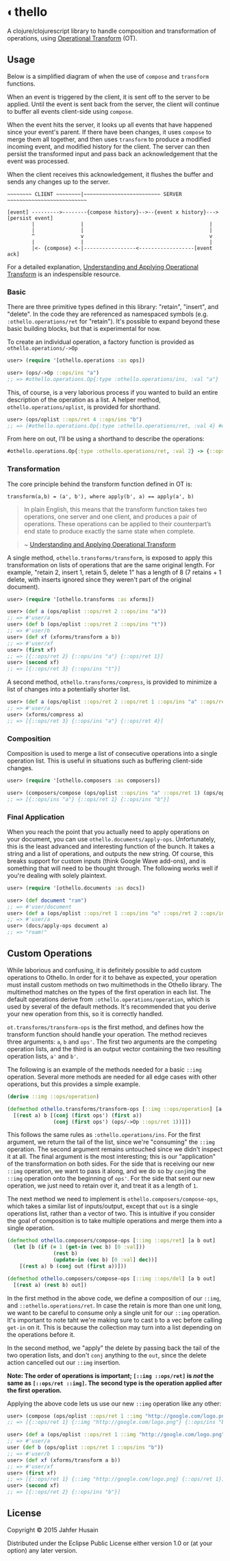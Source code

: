 # ◐thello

A clojure/clojurescript library to handle composition and transformation of operations, using [Operational Transform](https://en.wikipedia.org/wiki/Operational_transformation) (OT).

## Usage

Below is a simplified diagram of when the use of `compose` and `transform` functions. 

When an event is triggered by the client, it is sent off to the server to be applied. Until the event is sent back from the server, the client will continue to buffer all events client-side using `compose`. 

When the event hits the server, it looks up all events that have happened since your event's parent. If there have been changes, it uses `compose` to merge them all together, and then uses `transform` to produce a modified incoming event, and modified history for the client. The server can then persist the transformed input and pass back an acknowledgement that the event was processed. 

When the client receives this acknowledgement, it flushes the buffer and sends any changes up to the server.

```
~~~~~~~~ CLIENT ~~~~~~~~|~~~~~~~~~~~~~~~~~~~~~~~~~ SERVER ~~~~~~~~~~~~~~~~~~~~~~~~~~

[event] --------->--------{compose history}-->--{event x history}--->[persist event]
        |               |                                         |    
        |               |                                         |    
        ^               v                                         v
        |               |                                         |  
        |<- {compose} <-|-----------------<------------------[event ack]

```

For a detailed explanation, [Understanding and Applying Operational Transform](http://www.codecommit.com/blog/java/understanding-and-applying-operational-transformation) is an indespensible resource.

### Basic

There are three primitive types defined in this library: "retain", "insert", and "delete". In the code they are referenced as namespaced symbols (e.g. `:othello.operations/ret` for "retain"). It's possible to expand beyond these basic building blocks, but that is experimental for now.

To create an individual operation, a factory function is provided as `othello.operations/->Op`

```clj
user> (require '[othello.operations :as ops])

user> (ops/->Op ::ops/ins "a")
;; => #othello.operations.Op{:type :othello.operations/ins, :val "a"}
```

This, of course, is a very laborious process if you wanted to build an entire description of the operation as a list. A helper method, `othello.operations/oplist`, is provided for shorthand.

```clj
user> (ops/oplist ::ops/ret 4 ::ops/ins "b")
;; => [#othello.operations.Op{:type :othello.operations/ret, :val 4} #othello.operations.Op{:type :othello.operations/ins, :val "b"}]
```

From here on out, I'll be using a shorthand to describe the operations:

```clj
#othello.operations.Op{:type :othello.operations/ret, :val 2} -> {::ops/ret 2}
```

### Transformation

The core principle behind the transform function defined in OT is:

`transform(a,b) = (a', b'), where apply(b', a) == apply(a', b)`

> In plain English, this means that the transform function takes two operations, one server and one client, and produces a pair of operations. These operations can be applied to their counterpart’s end state to produce exactly the same state when complete.

> ~ [Understanding and Applying Operational Transform](http://www.codecommit.com/blog/java/understanding-and-applying-operational-transformation)

A single method, `othello.transforms/transform`, is exposed to apply this transformation on lists of operations that are the same original length. For example, "retain 2, insert 1, retain 5, delete 1" has a length of 8 (7 retains + 1 delete, with inserts ignored since they weren't part of the original document).

```clj
user> (require '[othello.transforms :as xforms])

user> (def a (ops/oplist ::ops/ret 2 ::ops/ins "a"))
;; => #'user/a
user> (def b (ops/oplist ::ops/ret 2 ::ops/ins "t"))
;; => #'user/b
user> (def xf (xforms/transform a b))
;; => #'user/xf
user> (first xf)
;; => [{::ops/ret 2} {::ops/ins "a"} {::ops/ret 1}]
user> (second xf)
;; => [{::ops/ret 3} {::ops/ins "t"}]
```

A second method, `othello.transforms/compress`, is provided to minimize a list of changes into a potentially shorter list.

```clj
user> (def a (ops/oplist ::ops/ret 2 ::ops/ret 1 ::ops/ins "a" ::ops/ret 1 ::ops/ret 3))
;; => #'user/a
user> (xforms/compress a)
;; => [{::ops/ret 3} {::ops/ins "a"} {::ops/ret 4}]
```

### Composition

Composition is used to merge a list of consecutive operations into a single operation list. This is useful in situations such as buffering client-side changes.

```clj
user> (require '[othello.composers :as composers])

user> (composers/compose (ops/oplist ::ops/ins "a" ::ops/ret 1) (ops/oplist ::ops/ret 2 ::ops/ins "b"))
;; => [{::ops/ins "a"} {::ops/ret 1} {::ops/ins "b"}]
```

### Final Application

When you reach the point that you actually need to apply operations on your document, you can use `othello.documents/apply-ops`. Unfortunately, this is the least advanced and interesting function of the bunch. It takes a string and a list of operations, and outputs the new string. Of course, this breaks support for custom inputs (think Google Wave add-ons), and is something that will need to be thought through. The following works well if you're dealing with solely plaintext.

```clj
user> (require '[othello.documents :as docs])

user> (def document "ram")
;; => #'user/document
user> (def a (ops/oplist ::ops/ret 1 ::ops/ins "o" ::ops/ret 2 ::ops/ins "!"))
;; => #'user/a
user> (docs/apply-ops document a)
;; => "roam!"
```

## Custom Operations

While laborious and confusing, it is definitely possible to add custom operations to Othello. In order for it to behave as expected, your operation must install custom methods on two multimethods in the Othello library. The multimethod matches on the types of the first operation in each list. The default operations derive from `:othello.operations/operation`, which is used by several of the default methods. It's recommended that you derive your new operation from this, so it is correctly handled.

`ot.transforms/transform-ops` is the first method, and defines how the transform function should handle your operation. The method recieves three arguments: `a`, `b` and `ops'`. The first two arguments are the competing operation lists, and the third is an output vector containing the two resulting operation lists, `a'` and `b'`.

The following is an example of the methods needed for a basic `::img` operation. Several more methods are needed for all edge cases with other operations, but this provides a simple example.

```clj
(derive ::img ::ops/operation)

(defmethod othello.transforms/transform-ops [::img ::ops/operation] [a b ops']
  [(rest a) b [(conj (first ops') (first a))
               (conj (first ops') (ops/->Op ::ops/ret 1))]])
```

This follows the same rules as `:othello.operations/ins`. For the first argument, we return the tail of the list, since we're "consuming" the `::img` operation. The second argument remains untouched since we didn't inspect it at all. The final argument is the most interesting; this is our "application" of the transformation on both sides. For the side that is receiving our new `::img` operation, we want to pass it along, and we do so by `conj`ing the `::img` operation onto the beginning of `ops'`. For the side that sent our new operation, we just need to retain over it, and treat it as a length of `1`.

The next method we need to implement is `othello.composers/compose-ops`, which takes a similar list of inputs/output, except that `out` is a single operations list, rather than a vector of two. This is intuitive if you consider the goal of composition is to take multiple operations and merge them into a single operation.

```clj
(defmethod othello.composers/compose-ops [::img ::ops/ret] [a b out]
  (let [b (if (= 1 (get-in (vec b) [0 :val]))
               (rest b)
               (update-in (vec b) [0 :val] dec))]
    [(rest a) b (conj out (first a))]))

(defmethod othello.composers/compose-ops [::img ::ops/del] [a b out]
  [(rest a) (rest b) out])
```

In the first method in the above code, we define a composition of our `::img`, and `::othello.operations/ret`. In case the retain is more than one unit long, we want to be careful to consume only a single unit for our `::img` operation. It's important to note taht we're making sure to cast `b` to a vec before calling `get-in` on it. This is because the collection may turn into a list depending on the operations before it.

In the second method, we "apply" the delete by passing back the tail of the two operation lists, and don't `conj` anything to the `out`, since the delete action cancelled out our `::img` insertion.

**Note: The order of operations is important; `[::img ::ops/ret]` is _not_ the same as `[::ops/ret ::img]`. The second type is the operation applied after the first operation.**

Applying the above code lets us use our new `::img` operation like any other:

```clj
user> (compose (ops/oplist ::ops/ret 1 ::img "http://google.com/logo.png") (ops/oplist ::ops/ret 2 ::ops/ins "b"))
;; => [{::ops/ret 1} {::img "http://google.com/logo.png"} {::ops/ins "b"}]
```

```clj
user> (def a (ops/oplist ::ops/ret 1 ::img "http://google.com/logo.png"))
;; => #'user/a
user (def b (ops/oplist ::ops/ret 1 ::ops/ins "b"))
;; => #'user/b
user> (def xf (xforms/transform a b))
;; => #'user/xf
user> (first xf)
;; => [{::ops/ret 1} {::img "http://google.com/logo.png} {::ops/ret 1}]
user> (second xf)
;; => [{::ops/ret 2} {::ops/ins "b"}]
```

## License

Copyright © 2015 Jahfer Husain

Distributed under the Eclipse Public License either version 1.0 or (at
your option) any later version.

